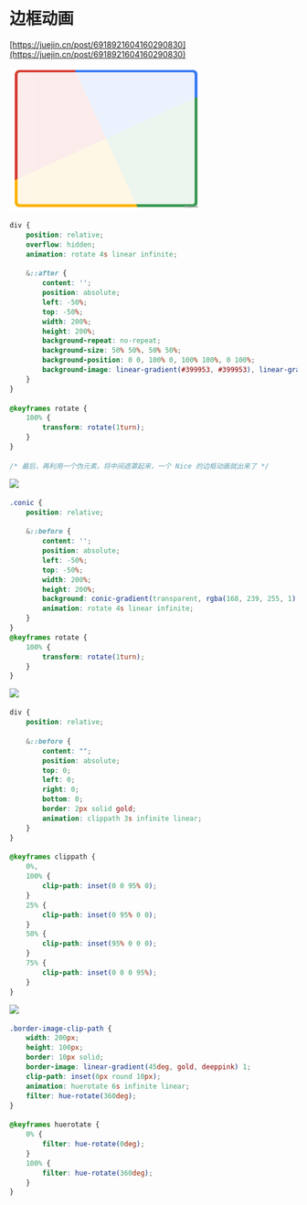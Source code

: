 # 边框动画

[https://juejin.cn/post/6918921604160290830](https://juejin.cn/post/6918921604160290830)

![](../../.gitbook/assets/640-1-.gif)

```css
div {
    position: relative;
    overflow: hidden;
    animation: rotate 4s linear infinite;

    &::after {
        content: '';
        position: absolute;
        left: -50%;
        top: -50%;
        width: 200%;
        height: 200%;
        background-repeat: no-repeat;
        background-size: 50% 50%, 50% 50%;
        background-position: 0 0, 100% 0, 100% 100%, 0 100%;
        background-image: linear-gradient(#399953, #399953), linear-gradient(#fbb300, #fbb300), linear-gradient(#d53e33, #d53e33), linear-gradient(#377af5, #377af5);
    }
}

@keyframes rotate {
	100% {
		transform: rotate(1turn);
	}
}

/* 最后，再利用一个伪元素，将中间遮罩起来，一个 Nice 的边框动画就出来了 */
```



![](https://p6-juejin.byteimg.com/tos-cn-i-k3u1fbpfcp/d918754c028b434197d61270538a1bc8~tplv-k3u1fbpfcp-watermark.image?imageslim)

```css
.conic {
	position: relative;
	
	&::before {
		content: '';
		position: absolute;
		left: -50%;
		top: -50%;
		width: 200%;
		height: 200%;
		background: conic-gradient(transparent, rgba(168, 239, 255, 1), transparent 30%);
		animation: rotate 4s linear infinite;
	}
}
@keyframes rotate {
	100% {
		transform: rotate(1turn);
	}
}
```



![](https://p1-juejin.byteimg.com/tos-cn-i-k3u1fbpfcp/91326e355e8c4080b8aa0aba7f97655b~tplv-k3u1fbpfcp-watermark.image)

```css
div {
    position: relative;

    &::before {
        content: "";
        position: absolute;
        top: 0;
        left: 0;
        right: 0;
        bottom: 0;
        border: 2px solid gold;
        animation: clippath 3s infinite linear;
    }
}

@keyframes clippath {
    0%,
    100% {
        clip-path: inset(0 0 95% 0);
    }
    25% {
        clip-path: inset(0 95% 0 0);
    }
    50% {
        clip-path: inset(95% 0 0 0);
    }
    75% {
        clip-path: inset(0 0 0 95%);
    }
}
```



![](https://p9-juejin.byteimg.com/tos-cn-i-k3u1fbpfcp/3672d527289a4ec384770406d8a02346~tplv-k3u1fbpfcp-watermark.image)

```css
.border-image-clip-path {
    width: 200px;
    height: 100px;
    border: 10px solid;
    border-image: linear-gradient(45deg, gold, deeppink) 1;
    clip-path: inset(0px round 10px);
    animation: huerotate 6s infinite linear;
    filter: hue-rotate(360deg);
}

@keyframes huerotate {
    0% {
        filter: hue-rotate(0deg);
    }
    100% {
        filter: hue-rotate(360deg);
    }
}
```

